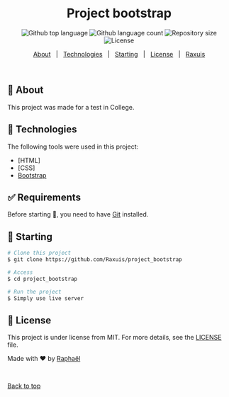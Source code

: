 <div align="center" id="top">

&#xa0;

  <!-- <a href="https://project_bootstrap.netlify.app">Demo</a> -->
</div>

<h1 align="center">Project bootstrap</h1>

<p align="center">
  <img alt="Github top language" src="https://img.shields.io/github/languages/top/Raxuis/project_bootstrap?color=56BEB8">

  <img alt="Github language count" src="https://img.shields.io/github/languages/count/Raxuis/project_bootstrap?color=56BEB8">

  <img alt="Repository size" src="https://img.shields.io/github/repo-size/Raxuis/project_bootstrap?color=56BEB8">

  <img alt="License" src="https://img.shields.io/github/license/Raxuis/project_bootstrap?color=56BEB8">

  <!-- <img alt="Github issues" src="https://img.shields.io/github/issues/Raxuis/project_bootstrap?color=56BEB8" /> -->

  <!-- <img alt="Github forks" src="https://img.shields.io/github/forks/Raxuis/project_bootstrap?color=56BEB8" /> -->

  <!-- <img alt="Github stars" src="https://img.shields.io/github/stars/Raxuis/project_bootstrap?color=56BEB8" /> -->
</p>

<!-- Status -->

<!-- <h4 align="center">
	🚧  Project_bootstrap 🚀 Under construction...  🚧
</h4>

<hr> -->

<p align="center">
  <a href="#dart-about">About</a> &#xa0; | &#xa0;
  <a href="#rocket-technologies">Technologies</a> &#xa0; | &#xa0;
  <a href="#checkered_flag-starting">Starting</a> &#xa0; | &#xa0;
  <a href="#memo-license">License</a> &#xa0; | &#xa0;
  <a href="https://github.com/Raxuis" target="_blank">Raxuis</a>
</p>

<br>

## :dart: About

This project was made for a test in College.

## :rocket: Technologies

The following tools were used in this project:

- [HTML]
- [CSS]
- [Bootstrap](https://getbootstrap.com/)

## :white_check_mark: Requirements

Before starting :checkered_flag:, you need to have [Git](https://git-scm.com) installed.

## :checkered_flag: Starting

```bash
# Clone this project
$ git clone https://github.com/Raxuis/project_bootstrap

# Access
$ cd project_bootstrap

# Run the project
$ Simply use live server
```

## :memo: License

This project is under license from MIT. For more details, see the [LICENSE](LICENSE.md) file.

Made with :heart: by <a href="https://github.com/Raxuis" target="_blank">Raphaël</a>

&#xa0;

<a href="#top">Back to top</a>
